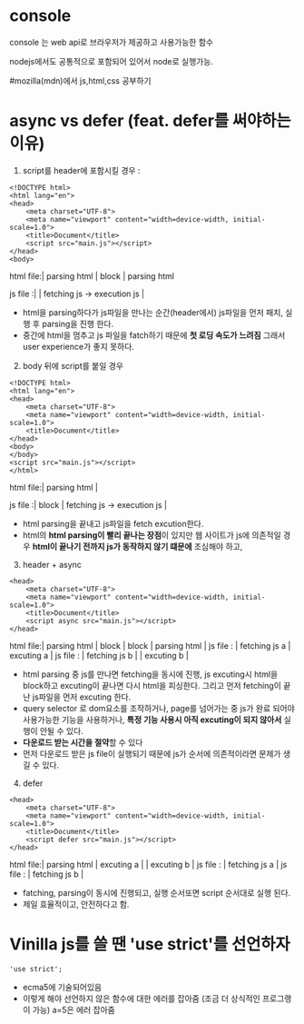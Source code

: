 # console

console 는 web api로 브라우저가 제공하고 사용가능한 함수

nodejs에서도 공통적으로 포함되어 있어서 node로 실행가능.

#mozilla(mdn)에서 js,html,css 공부하기

# async vs defer (feat. defer를 써야하는 이유)

1. script를 header에 포함시킬 경우 :

```
<!DOCTYPE html>
<html lang="en">
<head>
    <meta charset="UTF-8">
    <meta name="viewport" content="width=device-width, initial-scale=1.0">
    <title>Document</title>
    <script src="main.js"></script>
</head>
<body>
```

html file:| parsing html | block | parsing html

js file :| | fetching js -> execution js |

- html을 parsing하다가 js파일을 만나는 순간(header에서) js파일을 먼저 패치, 실행 후 parsing을 진행 한다.
- 중간에 html을 멈추고 js 파일을 fatch하기 때문에 **첫 로딩 속도가 느려짐** 그래서 user experience가 좋지 못하다.

2. body 뒤에 script를 붙일 경우

```
<!DOCTYPE html>
<html lang="en">
<head>
    <meta charset="UTF-8">
    <meta name="viewport" content="width=device-width, initial-scale=1.0">
    <title>Document</title>
</head>
<body>
</body>
<script src="main.js"></script>
</html>
```

html file:| parsing html |

js file :| block | fetching js -> execution js |

- html parsing을 끝내고 js파일을 fetch excution한다.
- html의 **html parsing이 빨리 끝나는 장점**이 있지만 웹 사이트가 js에 의존적일 경우 **html이 끝나기 전까지 js가 동작하지 않기 떄문에** 조심해야 하고,

3. header + async

```
<head>
    <meta charset="UTF-8">
    <meta name="viewport" content="width=device-width, initial-scale=1.0">
    <title>Document</title>
    <script async src="main.js"></script>
</head>
```

html file:| parsing html | block | block | parsing html |
js file : | fetching js a | excuting a |
js file : | fetching js b | | excuting b |

- html parsing 중 js를 만나면 fetching을 동시에 진행, js excuting시 html을 block하고 excuting이 끝나면 다시 html을 피싱한다.
  그리고 먼저 fetching이 끝난 js파일을 먼저 excuting 한다.
- query selector 로 dom요소를 조작하거나, page를 넘어가는 중 js가 완료 되어야 사용가능한 기능을 사용하거나, **특정 기능 사용시 아직 excuting이 되지 않아서** 실행이 안될 수 있다.
- **다운로드 받는 시간을 절약**할 수 있다
- 먼저 다운로드 받은 js file이 실행되기 때문에 js가 순서에 의존적이라면 문제가 생길 수 있다.

4. defer

```
<head>
    <meta charset="UTF-8">
    <meta name="viewport" content="width=device-width, initial-scale=1.0">
    <title>Document</title>
    <script defer src="main.js"></script>
</head>
```

html file:| parsing html | excuting a | | excuting b |
js file : | fetching js a |
js file : | fetching js b |

- fatching, parsing이 동시에 진행되고, 실행 순서또면 script 순서대로 실행 된다.
- 제일 효율적이고, 안전하다고 함.

# Vinilla js를 쓸 땐 'use strict'를 선언하자

`'use strict';`

- ecma5에 기술되어있음
- 이렇게 해야 선언하지 않은 함수에 대한 에러를 잡아줌 (조금 더 상식적인 프로그랭이 가능) a=5은 에러 잡아줌


